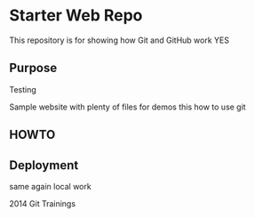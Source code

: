 # Starter Web Repo

This repository is for showing how Git and GitHub work
YES

## Purpose
Testing

Sample website with plenty of files for demos
this how to use git
## HOWTO

## Deployment
same again
local work

2014 Git Trainings